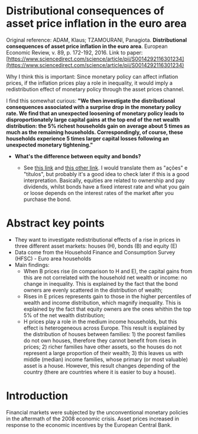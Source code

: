 # Distributional consequences of asset price inflation in the euro area

Original reference: ADAM, Klaus; TZAMOURANI, Panagiota. **Distributional consequences of asset price inflation in the euro area**. European Economic Review, v. 89, p. 172-192, 2016.
Link to paper: [https://www.sciencedirect.com/science/article/pii/S0014292116301234](https://www.sciencedirect.com/science/article/pii/S0014292116301234)

Why I think this is important: Since monetary policy can affect inflation prices, if the inflation prices play a role in inequality, it would imply a redistribution effect of monetary policy through the asset prices channel.

I find this somewhat curious: **"We then investigate the distributional consequences associated with a surprise drop in the monetary policy rate. We find that an unexpected loosening of monetary policy leads to disproportionately large capital gains at the top end of the net wealth distribution: the 5% richest households gain on average about 5 times as much as the remaining households. Correspondingly, of course, these households experience 5 times larger capital losses following an unexpected monetary tightening."** 

* **What's the difference between equity and bonds?**

    * See [this link](https://budgeting.thenest.com/difference-between-bonds-equity-stock-portfolio-24441.html) and [this other link](https://www.quora.com/What-is-the-difference-between-bond-and-equity). 
    I would translate them as "ações" e "títulos", but probably it's a good idea to check later if this is a good interpretation. Basically, equities are related to ownership and pay dividends, whilst bonds have a fixed interest rate and what you gain or loose depends on the interest rates of the market after you purchase the bond.

# Abstract key points

* They want to investigate redistributional effects of a rise in prices in three different asset markets: houses (H), bonds (B) and equity (E) 
* Data come from the Household Finance and Consumption Survey (HFSC) - Euro area households
* Main findings:
    * When B prices rise (in comparison to H and E), the capital gains from this are not correlated with the household net wealth or income: no change in inequality. This is explained by the fact that the bond owners are evenly scattered in the distribution of wealth;
    * Rises in E prices represents gain to those in the higher percentiles of wealth and income distribution, which magnify inequality. This is explained by the fact that equity owners are the ones whithin the top 5% of the net wealth distribution;
    * H prices play a role in the medium income households, but this effect is heterogeneous across Europe. This result is explained by the distribution of houses between families: 1) the poorest families do not own houses, therefore they cannot benefit from rises in prices; 2) richer families have other assets, so the houses do not represent a large proportion of their wealth; 3) this leaves us with middle (median) income families, whose primary (or most valuable) asset is a house. However, this result changes depending of the country (there are countries where it is easier to buy a house).
    
# Introduction

Financial markets were subjected by the unconventional monetary policies in the aftermath of the 2008 economic crisis. Asset prices increased in response to the economic incentives by the European Central Bank. 


